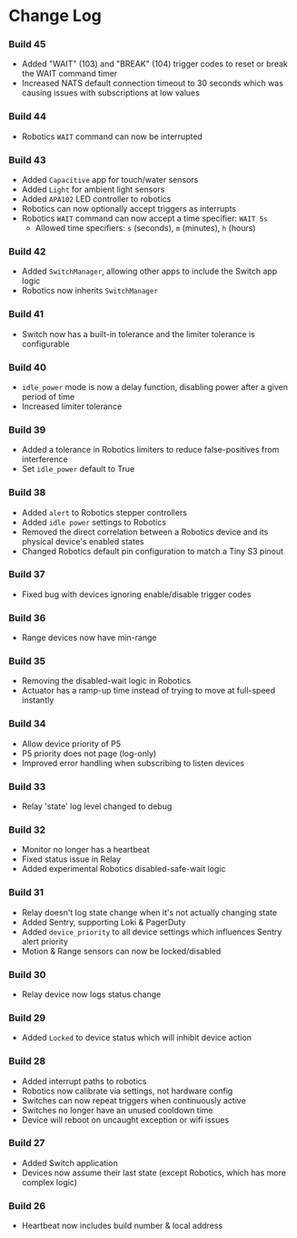 Change Log
==========
### Build 45
* Added "WAIT" (103) and "BREAK" (104) trigger codes to reset or break the WAIT command timer
* Increased NATS default connection timeout to 30 seconds which was causing issues with subscriptions at low values

### Build 44
* Robotics `WAIT` command can now be interrupted

### Build 43
* Added `Capacitive` app for touch/water sensors
* Added `Light` for ambient light sensors
* Added `APA102` LED controller to robotics
* Robotics can now optionally accept triggers as interrupts
* Robotics `WAIT` command can now accept a time specifier: `WAIT 5s`
  * Allowed time specifiers: `s` (seconds), `m` (minutes), `h` (hours)

### Build 42
* Added `SwitchManager`, allowing other apps to include the Switch app logic
* Robotics now inherits `SwitchManager`

### Build 41
* Switch now has a built-in tolerance and the limiter tolerance is configurable

### Build 40
* `idle_power` mode is now a delay function, disabling power after a given period of time
* Increased limiter tolerance

### Build 39
* Added a tolerance in Robotics limiters to reduce false-positives from interference
* Set `idle_power` default to True

### Build 38
* Added `alert` to Robotics stepper controllers
* Added `idle power` settings to Robotics
* Removed the direct correlation between a Robotics device and its physical device's enabled states
* Changed Robotics default pin configuration to match a Tiny S3 pinout

### Build 37
* Fixed bug with devices ignoring enable/disable trigger codes

### Build 36
* Range devices now have min-range

### Build 35
* Removing the disabled-wait logic in Robotics
* Actuator has a ramp-up time instead of trying to move at full-speed instantly

### Build 34
* Allow device priority of P5
* P5 priority does not page (log-only)
* Improved error handling when subscribing to listen devices

### Build 33
* Relay 'state' log level changed to debug

### Build 32
* Monitor no longer has a heartbeat
* Fixed status issue in Relay
* Added experimental Robotics disabled-safe-wait logic

### Build 31
* Relay doesn't log state change when it's not actually changing state
* Added Sentry, supporting Loki & PagerDuty
* Added `device_priority` to all device settings which influences Sentry alert priority
* Motion & Range sensors can now be locked/disabled

### Build 30
* Relay device now logs status change

### Build 29
* Added `Locked` to device status which will inhibit device action

### Build 28
* Added interrupt paths to robotics
* Robotics now calibrate via settings, not hardware config
* Switches can now repeat triggers when continuously active
* Switches no longer have an unused cooldown time
* Device will reboot on uncaught exception or wifi issues

### Build 27
* Added Switch application
* Devices now assume their last state (except Robotics, which has more complex logic)

### Build 26
* Heartbeat now includes build number & local address
